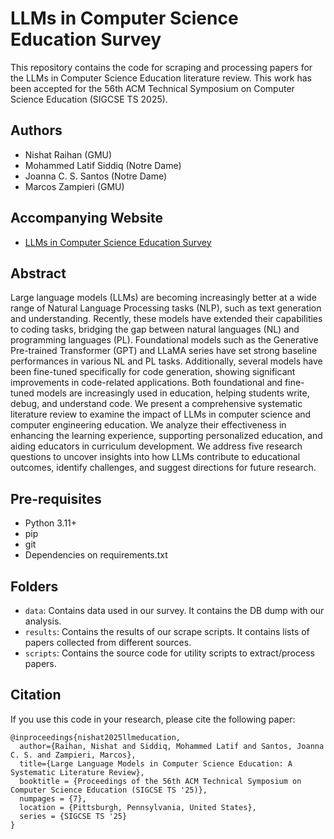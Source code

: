 # LLMs in Computer Science Education Survey
This repository contains the code for scraping and processing papers for the LLMs in Computer Science Education literature review. 
This work has been accepted for the 56th ACM Technical Symposium on Computer Science Education (SIGCSE TS 2025).


## Authors
- Nishat Raihan (GMU)
- Mohammed Latif Siddiq (Notre Dame)
- Joanna C. S. Santos (Notre Dame)
- Marcos Zampieri (GMU)

## Accompanying Website
- [LLMs in Computer Science Education Survey](https://llm4csedu.github.io/)
  
## Abstract
Large language models (LLMs) are becoming increasingly better at a wide range of Natural Language Processing tasks (NLP), such as text generation and understanding. Recently, these models have extended their capabilities to coding tasks, bridging the gap between natural languages (NL) and programming languages (PL). Foundational models such as the Generative Pre-trained Transformer (GPT) and LLaMA series have set strong baseline performances in various NL and PL tasks. Additionally, several models have been fine-tuned specifically for code generation, showing significant improvements in code-related applications. Both foundational and fine-tuned models are increasingly used in education, helping students write, debug, and understand code. We present a comprehensive systematic literature review to examine the impact of LLMs in computer science and computer engineering education. We analyze their effectiveness in enhancing the learning experience, supporting personalized education, and aiding educators in curriculum development. We address five research questions to uncover insights into how LLMs contribute to educational outcomes, identify challenges, and suggest directions for future research.

## Pre-requisites
- Python 3.11+
- pip
- git
- Dependencies on requirements.txt


## Folders

- `data`: Contains data used in our survey. It contains the DB dump with our analysis.
- `results`: Contains the results of our scrape scripts. It contains lists of papers collected from different sources.
- `scripts`: Contains the source code for utility scripts to extract/process papers.

## Citation
If you use this code in your research, please cite the following paper:
```
@inproceedings{nishat2025llmeducation,
  author={Raihan, Nishat and Siddiq, Mohammed Latif and Santos, Joanna C. S. and Zampieri, Marcos},
  title={Large Language Models in Computer Science Education: A Systematic Literature Review}, 
  booktitle = {Proceedings of the 56th ACM Technical Symposium on Computer Science Education (SIGCSE TS '25)},
  numpages = {7},
  location = {Pittsburgh, Pennsylvania, United States},
  series = {SIGCSE TS '25}
}
```

